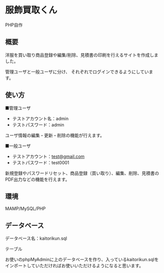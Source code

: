 # 服飾買取くん
PHP自作

## 概要
洋服を買い取り商品登録や編集/削除、見積書の印刷を行えるサイトを作成しました。

管理ユーザと一般ユーザに分け、
それぞれでログインできるようにしています。


## 使い方
■管理ユーザ
* テストアカウント名：admin
* テストパスワード：admin

ユーザ情報の編集・更新・削除の機能が行えます。


■一般ユーザ
* テストアカウント：test@gmail.com
* テストパスワード：test0001

新規登録やパスワードリセット、商品登録（買い取り）、編集、削除、見積書のPDF出力などの機能を行えます。

## 環境
MAMP/MySQL/PHP


## データベース

データベース名：kaitorikun.sql

テーブル

お使いのphpMyAdminに上のデータベースを作り、入っているkaitorikun.sqlをインポートしていただければお使いいただけるようになると思います。
